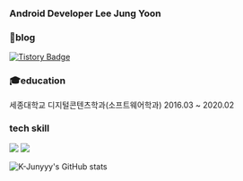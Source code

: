 ### Android Developer Lee Jung Yoon

### 🌱blog      
[![Tistory Badge](https://img.shields.io/badge/Tech%20Blog-555263?style=flat&logoColor=white)]("https://ds1mbp5720.tistory.com/)        

### 🎓education   
세종대학교 디지털콘텐츠학과(소프트웨어학과) 2016.03 ~ 2020.02       
        
### tech skill  
<img src="https://img.shields.io/badge/Kotlin-3776AB?style=for-the-badge&logo=Kotlin&logoColor=#7F52FF">
<img src="https://img.shields.io/badge/Android-3776AB?style=for-the-badge&logo=ANdroid&logoColor=#3DDC84">
        
        
![K-Junyyy's GitHub stats](https://github-readme-stats.vercel.app/api?username=K-Junyyy&show_icons=true&theme=dark)   
